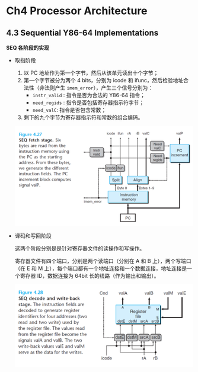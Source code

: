 # Ch4 Processor Architecture

## 4.3 Sequential Y86-64 Implementations

**SEQ 各阶段的实现**

* 取指阶段

    1. 以 PC 地址作为第一个字节，然后从该单元读出十个字节；
    2. 第一个字节被分为两个 4 bits，分别为 icode 和 ifunc，然后检验地址合法性（非法则产生 `imem_error`），产生三个信号分别为：
        * `instr_valid` : 指令是否为合法的 Y86-64 指令；
        * `need_regids` : 指令是否包括寄存器指示符字节；
        * `need_valC`: 指令是否包含常数；
    3. 剩下的九个字节为寄存器指示符和常数的组合编码。

    ![image-20211206211908409](assets/image-20211206211908409.png)

* 译码和写回阶段

    这两个阶段分别是是针对寄存器文件的读操作和写操作。

    寄存器文件有四个端口，分别是两个读端口（分别在 A 和 B 上），两个写端口（在 E 和 M 上），每个端口都有一个地址连接和一个数据连接，地址连接是一个寄存器 ID，数据连接为 64bit 长的线路（作为输出和输出）。

    ![image-20211206212717505](assets/image-20211206212717505.png)

